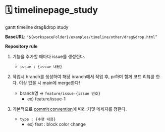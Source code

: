 # 🗓️ timelinepage_study
gantt timeline drag&amp;drop study


**BaseURL**: `"${workspaceFolder}/examples/timeline/other/drag&drop.html”`


**Repository rule**
1. 기능을 추가할 때마다 issue를 생성한다.
    - `issue : {issue 내용}`
    
2. 작업시 branch를 생성하여 해당 branch에서 작업 후, pr하며 함께 코드 리뷰를 한다. 이상 없을 시 main에 merge한다! 
    - branch명 ⇒ `feature/issue-{issue 번호}`
        - ex) feature/issue-1
    
3. 기본적으로 [commit convention](https://velog.io/@archivvonjang/Git-Commit-Message-Convention)에 따라 커밋 메세지를 정한다.
    - `type : {수행 내용}`
        - ex) feat : block color change
